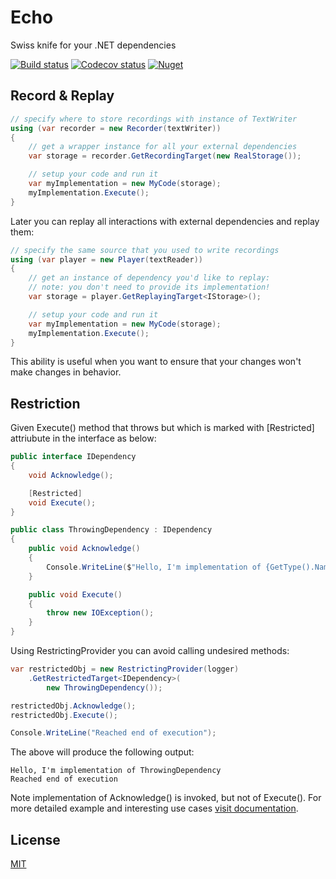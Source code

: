 # Echo

Swiss knife for your .NET dependencies

[![Build status](https://img.shields.io/appveyor/ci/daulet/echo/master.svg)](https://ci.appveyor.com/project/daulet/echo)
[![Codecov status](https://img.shields.io/codecov/c/github/daulet/echo.svg)](https://codecov.io/gh/daulet/Echo)
[![Nuget](https://img.shields.io/nuget/v/Echo.svg)](https://www.nuget.org/packages/echo/)

## Record & Replay

``` csharp
// specify where to store recordings with instance of TextWriter
using (var recorder = new Recorder(textWriter))
{
    // get a wrapper instance for all your external dependencies
    var storage = recorder.GetRecordingTarget(new RealStorage());

    // setup your code and run it
    var myImplementation = new MyCode(storage);
    myImplementation.Execute();
}
```

Later you can replay all interactions with external dependencies and replay them:

``` csharp
// specify the same source that you used to write recordings
using (var player = new Player(textReader))
{
    // get an instance of dependency you'd like to replay:
    // note: you don't need to provide its implementation!
    var storage = player.GetReplayingTarget<IStorage>();

    // setup your code and run it
    var myImplementation = new MyCode(storage);
    myImplementation.Execute();
}
```

This ability is useful when you want to ensure that your changes won't make changes in behavior.

## Restriction

Given Execute() method that throws but which is marked with [Restricted] attriubute in the interface as below:

``` csharp
public interface IDependency
{
    void Acknowledge();

    [Restricted]
    void Execute();
}

public class ThrowingDependency : IDependency
{
    public void Acknowledge()
    {
        Console.WriteLine($"Hello, I'm implementation of {GetType().Name}");
    }

    public void Execute()
    {
        throw new IOException();
    }
}
```

Using RestrictingProvider you can avoid calling undesired methods:

``` csharp
var restrictedObj = new RestrictingProvider(logger)
    .GetRestrictedTarget<IDependency>(
        new ThrowingDependency());

restrictedObj.Acknowledge();
restrictedObj.Execute();

Console.WriteLine("Reached end of execution");
```

The above will produce the following output: 

``` text
Hello, I'm implementation of ThrowingDependency
Reached end of execution
```

Note implementation of Acknowledge() is invoked, but not of Execute(). For more detailed example and interesting use cases [visit documentation](./docs/Restriction.md).

## License

[MIT](./LICENSE.md)